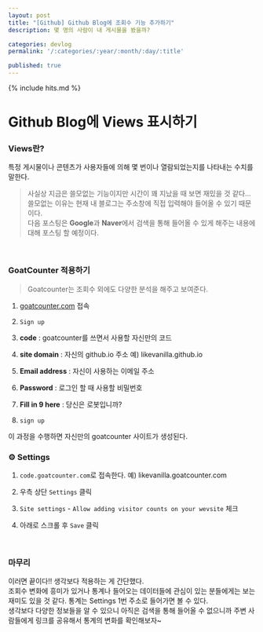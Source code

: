 ```yaml
---
layout: post
title: "[Github] Github Blog에 조회수 기능 추가하기"
description: 몇 명의 사람이 내 게시물을 봤을까?

categories: devlog
permalink: '/:categories/:year/:month/:day/:title'

published: true
---
```

{% include hits.md %}

# Github Blog에 Views 표시하기

### Views란?
특정 게시물이나 콘텐츠가 사용자들에 의해 몇 번이나 열람되었는지를 나타내는 수치를 말한다.

> 사실상 지금은 쓸모없는 기능이지만 시간이 꽤 지났을 때 보면 재밌을 것 같다...  
 쓸모없는 이유는 현재 내 블로그는 주소창에 직접 입력해야 들어올 수 있기 때문이다.  
 다음 포스팅은 **Google**과 **Naver**에서 검색을 통해 들어올 수 있게 해주는   내용에 대해 포스팅 할 예정이다.

&nbsp;

### GoatCounter 적용하기
> Goatcounter는 조회수 외에도 다양한 분석을 해주고 보여준다.

1. [goatcounter.com](https://goatcounter.com) 접속

2. `Sign up`

3. **code** : goatcounter를 쓰면서 사용할 자신만의 코드

4. **site domain** : 자신의 github.io 주소
예) likevanilla.github.io

5. **Email address** : 자신이 사용하는 이메일 주소

6. **Password** : 로그인 할 때 사용할 비밀번호

7. **Fill in 9 here** : 당신은 로봇입니까?

8. `sign up`

이 과정을 수행하면 자신만의 goatcounter 사이트가 생성된다.

### ⚙️ Settings

1. `code.goatcounter.com`로 접속한다.
예) likevanilla.goatcounter.com

2. 우측 상단 `Settings` 클릭

3. `Site settings` - `Allow adding visitor counts on your wevsite` 체크

4. 아래로 스크롤 후 `Save` 클릭

&nbsp;

### 마무리

이러면 끝이다!! 생각보다 적용하는 게 간단했다.  
조회수 변화에 흥미가 있거나 통계나 들어오는 데이터들에 관심이 있는 분들에게는 보는 재미도 있을 것 같다. 통계는 Settings 1번 주소로 들어가면 볼 수 있다.  
생각보다 다양한 정보들을 알 수 있으니 아직은 검색을 통해 들어올 수 없으니까 주변 사람들에게 링크를 공유해서 통계의 변화를 확인해보자~